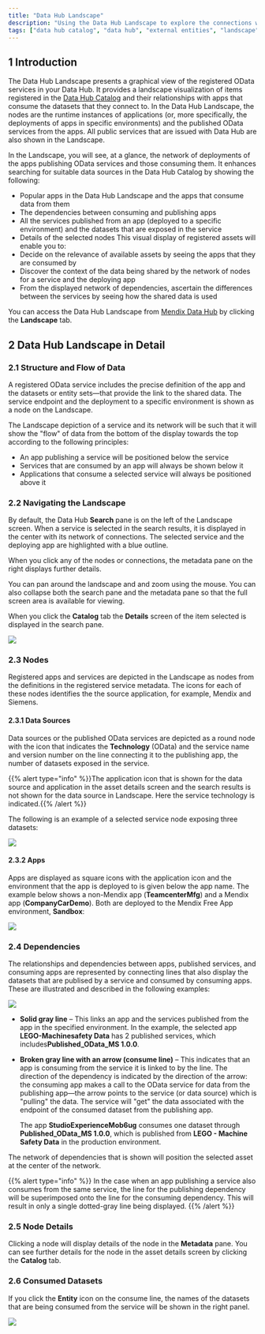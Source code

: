 ```yaml
---
title: "Data Hub Landscape"
description: "Using the Data Hub Landscape to explore the connections with registered assets"
tags: ["data hub catalog", "data hub", "external entities", "landscape", "published odata service"]
---
```


## 1 Introduction

The Data Hub Landscape presents a graphical view of the registered OData services in your Data Hub. It provides a landscape visualization of items registered in the [Data Hub Catalog](../data-hub-catalog/index) and their relationships with apps that consume the datasets that they connect to. In the Data Hub Landscape, the nodes are the runtime instances of applications (or, more specifically, the deployments of apps in specific environments) and the published OData services from the apps. All public services that are issued with Data Hub are also shown in the Landscape.

In the Landscape, you will see, at a glance, the network of deployments of the apps publishing OData services and those consuming them. It enhances searching for suitable data sources in the Data Hub Catalog by showing the following: 

* Popular apps in the Data Hub Landscape and the apps that consume data from them
* The dependencies between consuming and publishing apps
* All the services published from an app (deployed to a specific environment) and the datasets that are exposed in the service
* Details of the selected nodes
This visual display of registered assets will enable you to:
* Decide on the relevance of available assets by seeing the apps that they are consumed by
* Discover the context of the data being shared by the network of nodes for a service and the deploying app
* From the displayed network of dependencies, ascertain the differences between the services by seeing how the shared data is used

You can access the Data Hub Landscape from [Mendix Data Hub](https://hub.mendix.com/) by clicking the **Landscape** tab.

## 2 Data Hub Landscape in Detail

### 2.1 Structure and Flow of Data

A registered OData service includes the precise definition of the app and the datasets or entity sets—that provide the link to the shared data. The service endpoint and the deployment to a specific environment is shown as a node on the Landscape. 

The Landscape depiction of a service and its network will be such that it will show the "flow" of data from the bottom of the display towards the top according to the following principles:

*  An app publishing a service will be positioned below the service
* Services that are consumed by an app will always be shown below it
* Applications that consume a selected service will always be positioned above it

### 2.2 Navigating the Landscape

By default, the Data Hub **Search** pane is on the left of the Landscape screen. When a service is selected in the search results, it is displayed in the center with its network of connections. The selected service and the deploying app are highlighted with a blue outline.

When you click any of the nodes or connections, the metadata pane on the right displays further details.

You can pan around the landscape and and zoom using the mouse. You can also collapse both the search pane and the metadata pane so that the full screen area is available for viewing.

When you click the **Catalog** tab the **Details** screen of the item selected is displayed in the search pane.

![](attachments/use-landscape/landscape.png)

### 2.3 Nodes
Registered apps and services are depicted in the Landscape as nodes from the definitions in the registered service metadata. The icons for each of these nodes identifies the the source application, for example, Mendix and Siemens.

#### 2.3.1 Data Sources
Data sources or the published OData services are depicted as a round node with the icon that indicates the **Technology** (OData) and the service name and version number on the line connecting it to the publishing app, the number of datasets exposed in the service.

{{% alert type="info" %}}The application icon that is shown for the data source and application in the asset details screen and the search results is not shown for the data source in Landscape. Here the service technology is indicated.{{% /alert %}}

The following is an example of a selected service node exposing three datasets:

![](attachments/use-landscape/node-service.png)

#### 2.3.2 Apps
Apps are displayed as square icons with the application icon and the environment that the app is deployed to is given below the app name. The example below shows a non-Mendix app (**TeamcenterMfg**) and a Mendix app (**CompanyCarDemo**). Both are deployed to the Mendix Free App environment, **Sandbox**:

![](attachments/use-landscape/node-apps.png)

### 2.4 Dependencies
The relationships and dependencies between apps, published services, and consuming apps are represented by connecting lines that also display the datasets that are publised by a service and consumed by consuming apps. These are illustrated and described in the following examples: 

![](attachments/use-landscape/dependencies.png)

* **Solid gray line** – This links an app and the services published from the app in the specified environment. In the example, the selected app **LEGO-Machinesafety Data** has 2 published services, which includes**Published_OData_MS 1.0.0**. 
* **Broken gray line with an arrow (consume line)** – This indicates that an app is consuming from the service it is linked to by the line. The direction of the dependency is indicated by the direction of the arrow: the consuming app makes a call to the OData service for data from the publishing app—the arrow points to the service (or data source) which is "pulling" the data. The service will "get" the data associated with the endpoint of the consumed dataset from the publishing app.

  The app **StudioExperienceMob6ug** consumes one dataset through **Published_OData_MS 1.0.0**, which is published from **LEGO - Machine Safety Data** in the production environment.

The network of dependencies that is shown will position the selected asset at the center of the network. 

{{% alert type="info" %}}
In the case when an app publishing a service also consumes from the same service, the line for the publishing dependency will be superimposed onto the line for the consuming dependency. This will result in only a single dotted-gray line being displayed. 
{{% /alert %}}

### 2.5 Node Details
Clicking a node will display details of the node in the **Metadata** pane. You can see further details for the node in the asset details screen by clicking the **Catalog** tab.

### 2.6 Consumed Datasets
If you click the **Entity** icon on the consume line, the names of the datasets that are being consumed from the service will be shown in the right panel.

![](attachments/use-landscape/consume-arrow-entitites-list.png)

